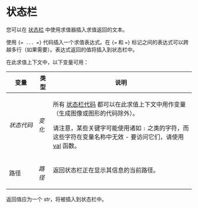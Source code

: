 # 状态栏

您可以在 [状态栏](/Manual/preferences/preferences_categories/file_displays/status_bar.zh.md) 中使用求值器插入求值返回的文本。

使用 `{= ... =}` 代码插入一个求值表达式。在 `{=` 和 `=}` 标记之间的表达式可以跨越多行（如果需要）。表达式返回的值将插入到状态栏中。

在此求值上下文中，以下变量可用：

<table>
<thead><tr><th>
变量</th><th>
类型</th><th>
说明
</th></tr></thead><tbody><tr><td>

<nobr>*状态代码*</nobr></td><td>

*变化*</td><td>

所有 [状态栏代码](/Manual/reference/status_bar_codes/README.zh.md) 都可以在此求值上下文中用作变量（生成图像或图形的代码除外）。

请注意，某些关键字可能使用诸如 `:` 之类的字符，而这些字符在变量名称中无效 - 要访问它们，请使用 [val](/Manual/reference/evaluator/val.zh.md) 函数。
</td></tr><tr><td>
路径</td><td>

*路径*</td><td>
返回状态栏正在显示其信息的当前路径。
</td></tr></tbody>
</table>

返回值应为一个 *str*，将被插入到状态栏中。